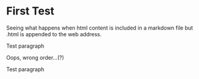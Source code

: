 # First Test

Seeing what happens when html content is included in a markdown file but .html is appended to the web address.

<!--- nope, not this --->
</p> Test paragraph <p>

<!--- better! --->
Oops, wrong order...(?)
<p> Test paragraph </p>

<!--- trying for desmos to see what happens --->
<script src="https://www.desmos.com/api/v1.9/calculator.js?apiKey=dcb31709b452b1cf9dc26972add0fda6"></script>
<div id="calculator" style="width: 600px; height: 400px;"></div>
<script>
  var elt = document.getElementById('calculator');
  var calculator = Desmos.GraphingCalculator(elt);
</script>
